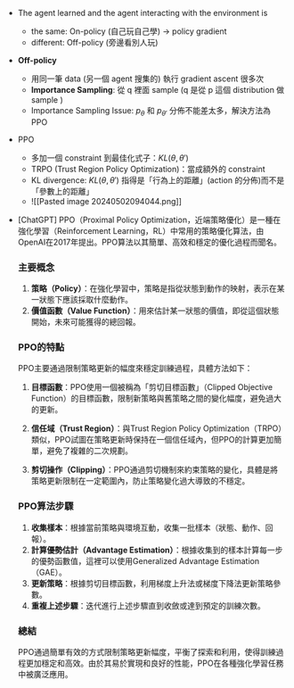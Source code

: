 * The agent learned and the agent interacting with the environment is
	* the same: On-policy (自己玩自己學) → policy gradient
	* different: Off-policy (旁邊看別人玩)
* **Off-policy**
	* 用同一筆 data (另一個 agent 搜集的) 執行 gradient ascent 很多次
	* **Importance Sampling**: 從 q 裡面 sample (q 是從 p 這個 distribution 做 sample )
	* Importance Sampling Issue: $p_\theta$ 和 $p_ {\theta '}$ 分佈不能差太多，解決方法為 PPO
*  PPO
	* 多加一個 constraint 到最佳化式子：$KL(\theta ,{\theta '})$
	* TRPO (Trust Region Policy Optimization)：當成額外的 constraint
	* KL divergence: $KL(\theta ,{\theta '})$ 指得是「行為上的距離」(action 的分佈)而不是「參數上的距離」
	* ![[Pasted image 20240502094044.png]]
* [ChatGPT] PPO（Proximal Policy Optimization，近端策略優化）是一種在強化學習（Reinforcement Learning，RL）中常用的策略優化算法，由OpenAI在2017年提出。PPO算法以其簡單、高效和穩定的優化過程而聞名。

	### 主要概念

	1. **策略（Policy）**：在強化學習中，策略是指從狀態到動作的映射，表示在某一狀態下應該採取什麼動作。
	2. **價值函數（Value Function）**：用來估計某一狀態的價值，即從這個狀態開始，未來可能獲得的總回報。

	### PPO的特點
	
	PPO主要通過限制策略更新的幅度來穩定訓練過程，具體方法如下：
	
	1. **目標函數**：PPO使用一個被稱為「剪切目標函數」（Clipped Objective Function）的目標函數，限制新策略與舊策略之間的變化幅度，避免過大的更新。
	    
	2. **信任域（Trust Region）**：與Trust Region Policy Optimization（TRPO）類似，PPO試圖在策略更新時保持在一個信任域內，但PPO的計算更加簡單，避免了複雜的二次規劃。
	    
	3. **剪切操作（Clipping）**：PPO通過剪切機制來約束策略的變化，具體是將策略更新限制在一定範圍內，防止策略變化過大導致的不穩定。
	    
	### PPO算法步驟
	
	1. **收集樣本**：根據當前策略與環境互動，收集一批樣本（狀態、動作、回報）。
	2. **計算優勢估計（Advantage Estimation）**：根據收集到的樣本計算每一步的優勢函數值，這裡可以使用Generalized Advantage Estimation（GAE）。
	3. **更新策略**：根據剪切目標函數，利用梯度上升法或梯度下降法更新策略參數。
	4. **重複上述步驟**：迭代進行上述步驟直到收斂或達到預定的訓練次數。
	
	### 總結
	
	PPO通過簡單有效的方式限制策略更新幅度，平衡了探索和利用，使得訓練過程更加穩定和高效。由於其易於實現和良好的性能，PPO在各種強化學習任務中被廣泛應用。